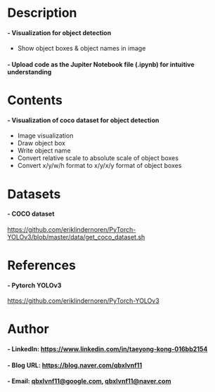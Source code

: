 Description
=============

#### - Visualization for object detection
  - Show object boxes & object names in image
  
#### - Upload code as the Jupiter Notebook file (.ipynb) for intuitive understanding


Contents
=============
#### - Visualization of coco dataset for object detection
  - Image visualization
  - Draw object box
  - Write object name
  - Convert relative scale to absolute scale of object boxes
  - Convert x/y/w/h format to x/y/x/y format of object boxes
  
Datasets
=============

#### - COCO dataset

https://github.com/eriklindernoren/PyTorch-YOLOv3/blob/master/data/get_coco_dataset.sh

References
=============

#### - Pytorch YOLOv3

https://github.com/eriklindernoren/PyTorch-YOLOv3

Author
=============

#### - LinkedIn: https://www.linkedin.com/in/taeyong-kong-016bb2154

#### - Blog URL: https://blog.naver.com/qbxlvnf11

#### - Email: qbxlvnf11@google.com, qbxlvnf11@naver.com
